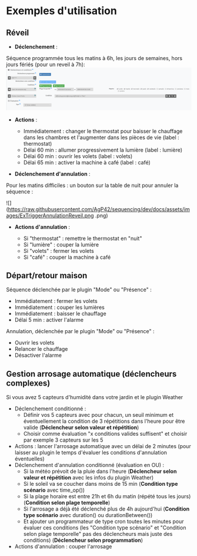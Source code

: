 Exemples d'utilisation
===

Réveil
---

* **Déclenchement** :

Séquence programmée tous les matins à 6h, les jours de semaines, hors jours fériés (pour un reveil à 7h):
![](https://raw.githubusercontent.com/AgP42/sequencing/dev/docs/assets/images/ExOngletTriggerReveil.png)

* **Actions** :

  * Immédiatement : changer le thermostat pour baisser le chauffage dans les chambres et l'augmenter dans les pièces de vie (label : thermostat)
  * Délai 60 min : allumer progressivement la lumière (label : lumière)
  * Délai 60 min : ouvrir les volets (label : volets)
  * Délai 65 min : activer la machine à café (label : café)

* **Déclenchement d'annulation** :

Pour les matins difficiles : un bouton sur la table de nuit pour annuler la séquence :

![](https://raw.githubusercontent.com/AgP42/sequencing/dev/docs/assets/images/ExTriggerAnnulationReveil.png
.png)

* **Actions d'annulation** :

  * Si "thermostat" : remettre le thermostat en "nuit"
  * Si "lumière" : couper la lumière
  * Si "volets" : fermer les volets
  * Si "café" : couper la machine à café

Départ/retour maison
---

Séquence déclenchée par le plugin "Mode" ou "Présence" :
* Immédiatement : fermer les volets
* Immédiatement : couper les lumières
* Immédiatement : baisser le chauffage
* Délai 5 min : activer l'alarme

Annulation, déclenchée par le plugin "Mode" ou "Présence" :
* Ouvrir les volets
* Relancer le chauffage
* Désactiver l'alarme

Gestion arrosage automatique (déclencheurs complexes)
---

Si vous avez 5 capteurs d'humidité dans votre jardin et le plugin Weather
* Déclenchement conditionné :
  * Définir vos 5 capteurs avec pour chacun, un seuil minimum et éventuellement la condition de 3 répétitions dans l'heure pour être valide (**Déclencheur selon valeur et répétition**)
  * Choisir comme évaluation "x conditions valides suffisent" et choisir par exemple 3 capteurs sur les 5
* Actions : lancer l'arrosage automatique avec un délai de 2 minutes (pour laisser au plugin le temps d'évaluer les conditions d'annulation éventuelles)
* Déclenchement d'annulation conditionné (évaluation en OU) :
  * Si la météo prévoit de la pluie dans l'heure (**Déclencheur selon valeur et répétition** avec les infos du plugin Weather)
  * Si le soleil va se coucher dans moins de 15 min (**Condition type scénario** avec time_op())
  * Si la plage horaire est entre 21h et 6h du matin (répété tous les jours) (**Condition selon plage temporelle**)
  * Si l'arrosage a déjà été déclenché plus de 4h aujourd'hui (**Condition type scénario** avec duration() ou durationBetween())
  * Et ajouter un programmateur de type cron toutes les minutes pour évaluer ces conditions (les "Condition type scénario" et "Condition selon plage temporelle" pas des déclencheurs mais juste des conditions) (**Déclencheur selon programmation**)
* Actions d'annulation : couper l'arrosage
